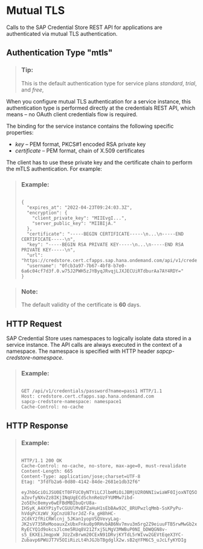 <!-- loio14c34193b59c4d7da2f0a3d506f5b990 -->

# Mutual TLS

Calls to the SAP Credential Store REST API for applications are authenticated via mutual TLS authentication.



<a name="loio14c34193b59c4d7da2f0a3d506f5b990__section_mvs_zm3_btb"/>

## Authentication Type "mtls"

> ### Tip:  
> This is the default authentication type for service plans *standard*, *trial*, and *free*,

When you configure mutual TLS authentication for a service instance, this authentication type is performed directly at the credentials REST API, which means – no OAuth client credentials flow is required.

The binding for the service instance contains the following specific properties:

-   *key* – PEM format, PKCS\#1 encoded RSA private key
-   *certificate* – PEM format, chain of X.509 certificates

The client has to use these private key and the certificate chain to perform the mTLS authentication. For example:

> ### Example:  
> ```
> 
> {
>   "expires_at": "2022-04-23T09:24:03.3Z",
>   "encryption": {
>     "client_private_key": "MIIEvgI...",
>     "server_public_key": "MIIBIjA."
>   },
>   "certificate": "-----BEGIN CERTIFICATE-----\n...\n-----END CERTIFICATE-----\n",
>   "key": "-----BEGIN RSA PRIVATE KEY-----\n...\n-----END RSA PRIVATE KEY-----\n",
>   "url": "https://credstore.cert.cfapps.sap.hana.ondemand.com/api/v1/credentials",
>   "username": "0fcb3a97-7b67-4bf8-b7e0-6a6c04cf7d3f.0.w75J2PWH5zJYByqJRvqjLJXJECUiRTdburAa7AY4RDY="
> }
> ```

> ### Note:  
> The default validity of the certificate is **60** days.



<a name="loio14c34193b59c4d7da2f0a3d506f5b990__section_kqv_hzz_tgb"/>

## HTTP Request

SAP Credential Store uses namespaces to logically isolate data stored in a service instance. The API calls are always executed in the context of a namespace. The namespace is specified with HTTP header *sapcp-credstore-namespace*.

> ### Example:  
> ```
> 
> GET /api/v1/credentials/password?name=pass1 HTTP/1.1
> Host: credstore.cert.cfapps.sap.hana.ondemand.com
> sapcp-credstore-namespace: namespace1
> Cache-Control: no-cache
> ```



<a name="loio14c34193b59c4d7da2f0a3d506f5b990__section_a5s_3zz_tgb"/>

## HTTP Response

> ### Example:  
> ```
> 
> HTTP/1.1 200 OK
> Cache-Control: no-cache, no-store, max-age=0, must-revalidate
> Content-Length: 665
> Content-Type: application/jose;charset=UTF-8
> Etag: "3fdfb2a6-0d80-4142-84de-2681e1db32f6"
> 
> eyJhbGciOiJSU0EtT0FFUC0yNTYiLCJlbmMiOiJBMjU2R0NNIiwiaWF0IjoxNTQ5ODk4MTAxfQ.IaAr_Lcv91H-aZovfyNXvZz8IKjINqUgECdSchnReUzFYUMMw7ibd-2o5Ehc8emyv6wEFBdMBIbuQrU8a-IHSyK_A4XYPiyTvCGUUlMvBFZaHuH1sEbBAw92C_8RUPwzlqMmb-SsKPyPu-hVdqPcXzWV_XgCnzU87orJdZ-Fa_gH8hHC-2CdkY2fRiCRWlcnj_5JKan1yopVSQVevyLag-JK2sV735ReMooauxZxUbxFnku0p9RHvbAB6Nv7mvu3m5rg2Z9eiuuFTB5rwMwGb2xk4XotGS5JBB1cPuq0ZiYbPPhDDJomBG1aIGaj89PUvpwSJE1Ul5aipCFJqb3s9g.SGx8AW1GyVxoQtS8.Di3ZQJnec5ASOoQEY4qnuOvRXVbeo1Kyp7OrKh1igBRjLky9A1dfkA-RyECYQ1d9okcsJlcme5RUq8V21Zfxj5LMgV3MWBuP0NI_bDWQGN8v-s5_EKXEiJmqpxW_JUzZxBrwm20CExN91DRvjKYTdL5rWIvw2GEVtEqeX3YC-Zubavp6PWUJT7V5OIiRizLt4hJGJbTBgdglX2w.sB2qYFM6C5_uJcLfyKYDIg
> ```

